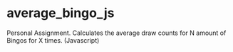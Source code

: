 # average_bingo_js
Personal Assignment. Calculates the average draw counts for N amount of Bingos for X times. (Javascript)

